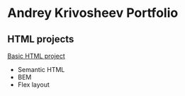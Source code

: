 # Andrey Krivosheev Portfolio
## HTML projects
[Basic HTML project](https://github.com/feuiuxbe/portfolio/tree/main/html/how-to-learn%20(semantic%20HTML%2C%20BEM))
- Semantic HTML
- BEM
- Flex layout
